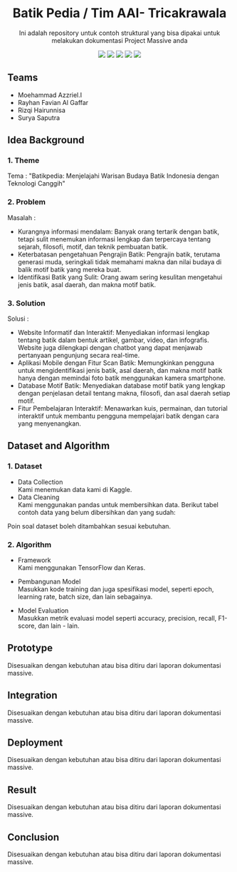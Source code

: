 <h1 align="center">  Batik Pedia / Tim AAI- Tricakrawala </h1>

<p align="center"> 
Ini adalah repository untuk contoh struktural yang bisa dipakai untuk melakukan dokumentasi Project Massive anda
</p>

<div align="center">
    <!-- Your badges here -->
    <img src="https://img.shields.io/badge/python-3670A0?style=for-the-badge&logo=python&logoColor=ffdd54">
    <img src="https://img.shields.io/badge/jupyter-%23FA0F00.svg?style=for-the-badge&logo=jupyter&logoColor=white">
    <img src="https://img.shields.io/badge/flask-%23000.svg?style=for-the-badge&logo=flask&logoColor=white">
    <img src="https://img.shields.io/badge/TensorFlow-%23FF6F00.svg?style=for-the-badge&logo=TensorFlow&logoColor=white">
    <img src="https://img.shields.io/badge/Keras-%23D00000.svg?style=for-the-badge&logo=Keras&logoColor=white">
</div>

## Teams

- Moehammad Azzriel.I 
- Rayhan Favian Al Gaffar 
- Rizqi Hairunnisa 
- Surya Saputra

## Idea Background

### 1. Theme
Tema : "Batikpedia: Menjelajahi Warisan Budaya Batik Indonesia dengan Teknologi Canggih"

### 2. Problem
Masalah : 
- Kurangnya informasi mendalam: Banyak orang tertarik dengan batik, tetapi sulit menemukan informasi lengkap dan terpercaya tentang sejarah, filosofi, motif, dan teknik pembuatan batik.
- Keterbatasan pengetahuan Pengrajin Batik: Pengrajin batik, terutama generasi muda, seringkali tidak memahami makna dan nilai budaya di balik motif batik yang mereka buat. 
- Identifikasi Batik yang Sulit: Orang awam sering kesulitan mengetahui jenis batik, asal daerah, dan makna motif batik.


### 3. Solution
Solusi : 
- Website Informatif dan Interaktif: Menyediakan informasi lengkap tentang batik dalam bentuk artikel, gambar, video, dan infografis. Website juga dilengkapi dengan chatbot yang dapat menjawab pertanyaan pengunjung secara real-time.
- Aplikasi Mobile dengan Fitur Scan Batik: Memungkinkan pengguna untuk mengidentifikasi jenis batik, asal daerah, dan makna motif batik hanya dengan memindai foto batik menggunakan kamera smartphone.
- Database Motif Batik: Menyediakan database motif batik yang lengkap dengan penjelasan detail tentang makna, filosofi, dan asal daerah setiap motif.
- Fitur Pembelajaran Interaktif: Menawarkan kuis, permainan, dan tutorial interaktif untuk membantu pengguna mempelajari batik dengan cara yang menyenangkan.

## Dataset and Algorithm

### 1. Dataset
- Data Collection <br />
Kami menemukan data kami di Kaggle.
- Data Cleaning <br />
Kami menggunakan pandas untuk membersihkan data. Berikut tabel contoh data yang belum dibersihkan dan yang sudah: 

Poin soal dataset boleh ditambahkan sesuai kebutuhan.

### 2. Algorithm

- Framework <br />
Kami menggunakan TensorFlow dan Keras.

- Pembangunan Model <br />
Masukkan kode training dan juga spesifikasi model, seperti epoch, learning rate, batch size, dan lain sebagainya.

- Model Evaluation <br />
Masukkan metrik evaluasi model seperti accuracy, precision, recall, F1-score, dan lain - lain.

## Prototype
Disesuaikan dengan kebutuhan atau bisa ditiru dari laporan dokumentasi massive.

## Integration
Disesuaikan dengan kebutuhan atau bisa ditiru dari laporan dokumentasi massive.

## Deployment
Disesuaikan dengan kebutuhan atau bisa ditiru dari laporan dokumentasi massive.

## Result
Disesuaikan dengan kebutuhan atau bisa ditiru dari laporan dokumentasi massive.

## Conclusion
Disesuaikan dengan kebutuhan atau bisa ditiru dari laporan dokumentasi massive.
